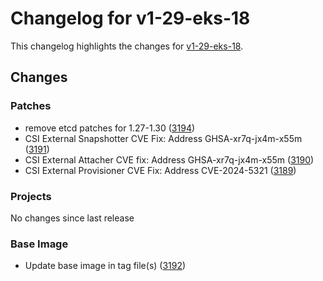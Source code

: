 # Changelog for v1-29-eks-18

This changelog highlights the changes for [v1-29-eks-18](https://github.com/aws/eks-distro/tree/v1-29-eks-18).

## Changes

### Patches
* remove etcd patches for 1.27-1.30 ([3194](https://github.com/aws/eks-distro/pull/3194))
* CSI External Snapshotter CVE Fix: Address GHSA-xr7q-jx4m-x55m ([3191](https://github.com/aws/eks-distro/pull/3191))
* CSI External Attacher CVE fix: Address GHSA-xr7q-jx4m-x55m ([3190](https://github.com/aws/eks-distro/pull/3190))
* CSI External Provisioner CVE Fix: Address CVE-2024-5321 ([3189](https://github.com/aws/eks-distro/pull/3189))

### Projects
No changes since last release

### Base Image
* Update base image in tag file(s) ([3192](https://github.com/aws/eks-distro/pull/3192))

